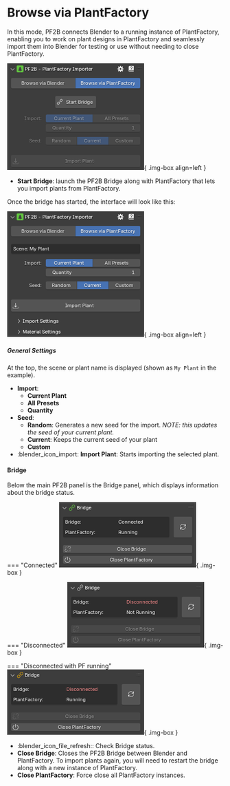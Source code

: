 # Browse via PlantFactory

In this mode, PF2B connects Blender to a running instance of PlantFactory, enabling you to work on plant designs in PlantFactory and seamlessly import them into Blender for testing or use without needing to close PlantFactory.

![Browse via PlantFactory](../images/browse-via-plantfactory_bridge-disconnected_cropped.webp){ .img-box align=left }

- **Start Bridge**: launch the PF2B Bridge along with PlantFactory that lets you import plants from PlantFactory.

<div style="clear:both"></div>

Once the bridge has started, the interface will look like this:



![Browse via PlantFactory](../images/browse-via-plantfactory_bridge-connected.webp){ .img-box align=left }

##### General Settings

At the top, the scene or plant name is displayed (shown as `My Plant` in the example).

- **Import**:
    - **Current Plant**
    - **All Presets**
    - **Quantity**
- **Seed**:
    - **Random**: Generates a new seed for the import. *NOTE: this updates the seed of your current plant.*
    - **Current**: Keeps the current seed of your plant
    - **Custom**
- :blender_icon_import: **Import Plant**: Starts importing the selected plant.

<!-- - **Batch Import Options**:
  - **Randomized Imports**: PF2B can generate multiple versions of the same plant, each with a unique random seed, for added variety.
  - **Preset Variants**: If the selected plant has multiple preset variations, you can choose to import all available presets at once. -->

<div style="clear:both"></div>


#### Bridge

Below the main PF2B panel is the Bridge panel, which displays information about the bridge status.

=== "Connected"
    ![Bridge](../images/bridge_connected.webp){ .img-box }

=== "Disconnected"
    ![Bridge](../images/bridge_disconnected.webp){ .img-box }

=== "Disconnected with PF running"
    ![Bridge](../images/bridge_disconnected_pf-running.webp){ .img-box }

- :blender_icon_file_refresh:: Check Bridge status.
- **Close Bridge**: Closes the PF2B Bridge between Blender and PlantFactory. To import plants again, you will need to restart the bridge along with a new instance of PlantFactory.
- **Close PlantFactory**: Force close all PlantFactory instances.